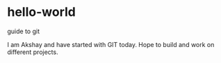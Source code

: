 # hello-world
guide to git

I am Akshay and have started with GIT today. Hope to build and work on different projects.
